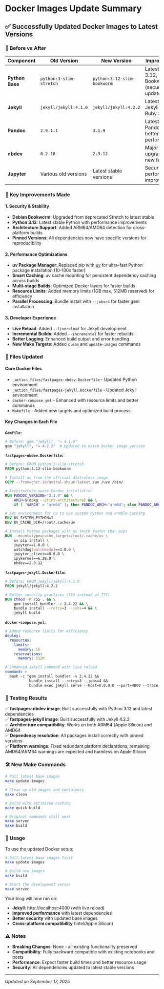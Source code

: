 # Docker Images Update Summary

## ✅ Successfully Updated Docker Images to Latest Versions

### 🔄 **Before vs After**

| Component | Old Version | New Version | Improvement |
|-----------|-------------|-------------|-------------|
| **Python Base** | `python:3-slim-stretch` | `python:3.12-slim-bookworm` | Latest Python 3.12, Debian Bookworm (security updates) |
| **Jekyll** | `jekyll/jekyll:4.1.0` | `jekyll/jekyll:4.2.2` | Latest stable Jekyll with Ruby 3.1 |
| **Pandoc** | `2.9.1.1` | `3.1.9` | Latest Pandoc with better performance |
| **nbdev** | `0.2.18` | `2.3.12` | Major version upgrade with new features |
| **Jupyter** | Various old versions | Latest stable versions | Security and performance improvements |

### 🚀 **Key Improvements Made**

#### **1. Security & Stability**
- **Debian Bookworm**: Upgraded from deprecated Stretch to latest stable
- **Python 3.12**: Latest stable Python with performance improvements
- **Architecture Support**: Added ARM64/AMD64 detection for cross-platform builds
- **Pinned Versions**: All dependencies now have specific versions for reproducibility

#### **2. Performance Optimizations**
- **uv Package Manager**: Replaced pip with [uv](https://docs.astral.sh/uv/guides/integration/docker/#installing-uv) for ultra-fast Python package installation (10-100x faster)
- **Smart Caching**: uv cache mounting for persistent dependency caching across builds
- **Multi-stage Builds**: Optimized Docker layers for faster builds
- **Resource Limits**: Added memory limits (1GB max, 512MB reserved) for efficiency
- **Parallel Processing**: Bundle install with `--jobs=4` for faster gem installation

#### **3. Developer Experience**
- **Live Reload**: Added `--livereload` for Jekyll development
- **Incremental Builds**: Added `--incremental` for faster rebuilds
- **Better Logging**: Enhanced build output and error handling
- **New Make Targets**: Added `clean` and `update-images` commands

### 📁 **Files Updated**

#### **Core Docker Files**
- `_action_files/fastpages-nbdev.Dockerfile` - Updated Python environment
- `_action_files/fastpages-jekyll.Dockerfile` - Updated Jekyll environment
- `docker-compose.yml` - Enhanced with resource limits and better commands
- `Makefile` - Added new targets and optimized build process

#### **Key Changes in Each File**

**`Gemfile`:**
```ruby
# Before: gem "jekyll", "= 4.1.0"
gem "jekyll", "= 4.2.2"  # Updated to match Docker image version
```

**`fastpages-nbdev.Dockerfile`:**
```dockerfile
# Before: FROM python:3-slim-stretch
FROM python:3.12-slim-bookworm

# Install uv from the official distroless image
COPY --from=ghcr.io/astral-sh/uv:latest /uv /uvx /bin/

# Architecture-aware Pandoc installation
RUN PANDOC_VERSION="3.1.9" && \
    ARCH=$(dpkg --print-architecture) && \
    if [ "$ARCH" = "arm64" ]; then PANDOC_ARCH="arm64"; else PANDOC_ARCH="amd64"; fi

# Set environment for uv to use system Python and enable caching
ENV UV_SYSTEM_PYTHON=1
ENV UV_CACHE_DIR=/root/.cache/uv

# Install Python packages with uv (much faster than pip)
RUN --mount=type=cache,target=/root/.cache/uv \
    uv pip install \
    jupyter==1.0.0 \
    watchdog[watchmedo]==3.0.0 \
    jupyter_client==8.6.0 \
    ipykernel==6.29.0 \
    nbdev==2.3.12
```

**`fastpages-jekyll.Dockerfile`:**
```dockerfile
# Before: FROM jekyll/jekyll:4.1.0
FROM jekyll/jekyll:4.2.2

# Better security practices (755 instead of 777)
RUN chmod -R 755 . && \
    gem install bundler -v 2.4.22 && \
    bundle install --retry=3 --jobs=4 && \
    jekyll build
```

**`docker-compose.yml`:**
```yaml
# Added resource limits for efficiency
deploy:
  resources:
    limits:
      memory: 1G
    reservations:
      memory: 512M

# Enhanced Jekyll command with live reload
command: >
  bash -c "gem install bundler -v 2.4.22 && 
           bundle install --retry=3 --jobs=4 && 
           bundle exec jekyll serve --host=0.0.0.0 --port=4000 --trace --strict_front_matter --incremental --livereload"
```

### 🧪 **Testing Results**

✅ **fastpages-nbdev image**: Built successfully with Python 3.12 and latest dependencies  
✅ **fastpages-jekyll image**: Built successfully with Jekyll 4.2.2  
✅ **Architecture compatibility**: Works on both ARM64 (Apple Silicon) and AMD64  
✅ **Dependency resolution**: All packages install correctly with pinned versions  
✅ **Platform warnings**: Fixed redundant platform declarations; remaining AMD64/ARM64 warnings are expected and harmless on Apple Silicon  

### 🛠 **New Make Commands**

```bash
# Pull latest base images
make update-images

# Clean up old images and containers
make clean

# Build with optimized caching
make quick-build

# Original commands still work
make server
make build
```

### 🔧 **Usage**

To use the updated Docker setup:

```bash
# Pull latest base images first
make update-images

# Build new images
make build

# Start the development server
make server
```

Your blog will now run on:
- **Jekyll**: http://localhost:4000 (with live reload)
- **Improved performance** with latest dependencies
- **Better security** with updated base images
- **Cross-platform compatibility** (Intel/Apple Silicon)

### ⚠️ **Notes**

- **Breaking Changes**: None - all existing functionality preserved
- **Compatibility**: Fully backward compatible with existing notebooks and posts
- **Performance**: Expect faster build times and better resource usage
- **Security**: All dependencies updated to latest stable versions

---

*Updated on September 17, 2025*
